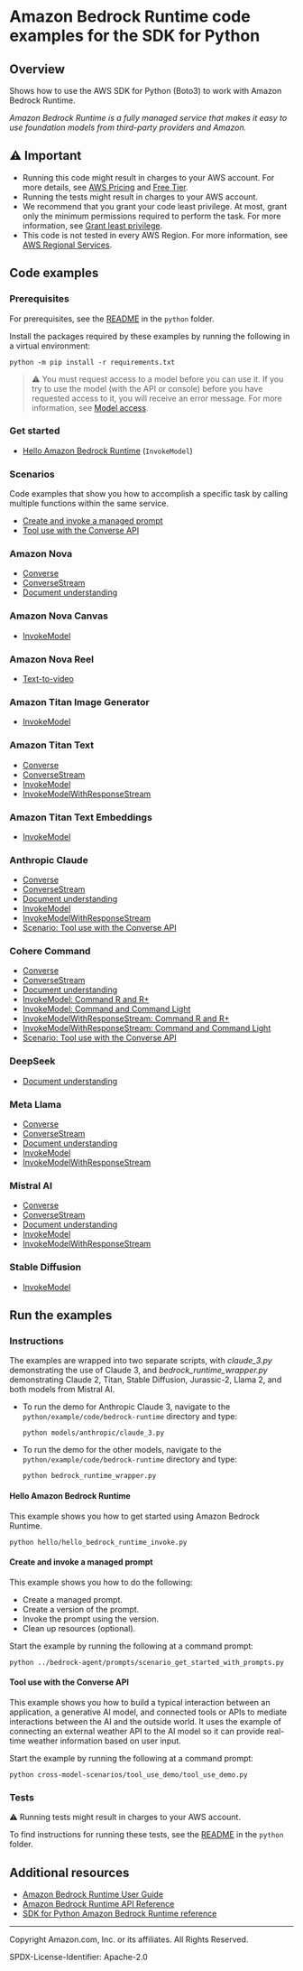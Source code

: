 # Amazon Bedrock Runtime code examples for the SDK for Python

## Overview

Shows how to use the AWS SDK for Python (Boto3) to work with Amazon Bedrock Runtime.

<!--custom.overview.start-->
<!--custom.overview.end-->

_Amazon Bedrock Runtime is a fully managed service that makes it easy to use foundation models from third-party providers and Amazon._

## ⚠ Important

* Running this code might result in charges to your AWS account. For more details, see [AWS Pricing](https://aws.amazon.com/pricing/) and [Free Tier](https://aws.amazon.com/free/).
* Running the tests might result in charges to your AWS account.
* We recommend that you grant your code least privilege. At most, grant only the minimum permissions required to perform the task. For more information, see [Grant least privilege](https://docs.aws.amazon.com/IAM/latest/UserGuide/best-practices.html#grant-least-privilege).
* This code is not tested in every AWS Region. For more information, see [AWS Regional Services](https://aws.amazon.com/about-aws/global-infrastructure/regional-product-services).

<!--custom.important.start-->
<!--custom.important.end-->

## Code examples

### Prerequisites

For prerequisites, see the [README](../../README.md#Prerequisites) in the `python` folder.

Install the packages required by these examples by running the following in a virtual environment:

```
python -m pip install -r requirements.txt
```

<!--custom.prerequisites.start-->

> ⚠ You must request access to a model before you can use it. If you try to use the model (with the API or console)
> before you have requested access to it, you will receive an error message. For more information,
> see [Model access](https://docs.aws.amazon.com/bedrock/latest/userguide/model-access.html).
>
<!--custom.prerequisites.end-->

### Get started

- [Hello Amazon Bedrock Runtime](hello/hello_bedrock_runtime_invoke.py#L5) (`InvokeModel`)

### Scenarios

Code examples that show you how to accomplish a specific task by calling multiple
functions within the same service.

- [Create and invoke a managed prompt](../bedrock-agent/prompts/scenario_get_started_with_prompts.py)
- [Tool use with the Converse API](cross-model-scenarios/tool_use_demo/tool_use_demo.py)

### Amazon Nova

- [Converse](models/amazon_nova/amazon_nova_text/converse.py#L4)
- [ConverseStream](models/amazon_nova/amazon_nova_text/converse_stream.py#L4)
- [Document understanding](models/amazon_nova/amazon_nova_text/document_understanding.py#L4)

### Amazon Nova Canvas

- [InvokeModel](models/amazon_nova/amazon_nova_canvas/invoke_model.py#L4)

### Amazon Nova Reel

- [Text-to-video](models/amazon_nova/amazon_nova_reel/text_to_video.py#L4)

### Amazon Titan Image Generator

- [InvokeModel](models/amazon_titan_image_generator/invoke_model.py#L4)

### Amazon Titan Text

- [Converse](models/amazon_titan_text/converse.py#L4)
- [ConverseStream](models/amazon_titan_text/converse_stream.py#L4)
- [InvokeModel](models/amazon_titan_text/invoke_model.py#L4)
- [InvokeModelWithResponseStream](models/amazon_titan_text/invoke_model_with_response_stream.py#L4)

### Amazon Titan Text Embeddings

- [InvokeModel](models/amazon_titan_text_embeddings/invoke_model.py#L4)

### Anthropic Claude

- [Converse](models/anthropic_claude/converse.py#L4)
- [ConverseStream](models/anthropic_claude/converse_stream.py#L4)
- [Document understanding](models/anthropic_claude/document_understanding.py#L4)
- [InvokeModel](models/anthropic_claude/invoke_model.py#L4)
- [InvokeModelWithResponseStream](models/anthropic_claude/invoke_model_with_response_stream.py#L4)
- [Scenario: Tool use with the Converse API](cross-model-scenarios/tool_use_demo/tool_use_demo.py)

### Cohere Command

- [Converse](models/cohere_command/converse.py#L4)
- [ConverseStream](models/cohere_command/converse_stream.py#L4)
- [Document understanding](models/cohere_command/document_understanding.py#L4)
- [InvokeModel: Command R and R+](models/cohere_command/command_r_invoke_model.py#L4)
- [InvokeModel: Command and Command Light](models/cohere_command/command_invoke_model.py#L4)
- [InvokeModelWithResponseStream: Command R and R+](models/cohere_command/command_r_invoke_model_with_response_stream.py#L4)
- [InvokeModelWithResponseStream: Command and Command Light](models/cohere_command/command_invoke_model_with_response_stream.py#L4)
- [Scenario: Tool use with the Converse API](cross-model-scenarios/tool_use_demo/tool_use_demo.py)

### DeepSeek

- [Document understanding](models/deepseek/document_understanding.py#L4)

### Meta Llama

- [Converse](models/meta_llama/converse.py#L4)
- [ConverseStream](models/meta_llama/converse_stream.py#L4)
- [Document understanding](models/meta_llama/document_understanding.py#L4)
- [InvokeModel](models/meta_llama/llama3_invoke_model.py#L4)
- [InvokeModelWithResponseStream](models/meta_llama/llama3_invoke_model_with_response_stream.py#L4)

### Mistral AI

- [Converse](models/mistral_ai/converse.py#L4)
- [ConverseStream](models/mistral_ai/converse_stream.py#L4)
- [Document understanding](models/mistral_ai/document_understanding.py#L4)
- [InvokeModel](models/mistral_ai/invoke_model.py#L4)
- [InvokeModelWithResponseStream](models/mistral_ai/invoke_model_with_response_stream.py#L4)

### Stable Diffusion

- [InvokeModel](models/stability_ai/invoke_model.py#L4)


<!--custom.examples.start-->
<!--custom.examples.end-->

## Run the examples

### Instructions


<!--custom.instructions.start-->
The examples are wrapped into two separate scripts, with *claude_3.py* demonstrating the use of Claude 3, and
*bedrock_runtime_wrapper.py* demonstrating Claude 2, Titan, Stable Diffusion, Jurassic-2, Llama 2, and both models from
Mistral AI.

- To run the demo for Anthropic Claude 3, navigate to the `python/example/code/bedrock-runtime` directory and type:
  ```commandline
  python models/anthropic/claude_3.py
  ```

- To run the demo for the other models, navigate to the `python/example/code/bedrock-runtime` directory and type:
  ```commandline
  python bedrock_runtime_wrapper.py
  ```

<!--custom.instructions.end-->

#### Hello Amazon Bedrock Runtime

This example shows you how to get started using Amazon Bedrock Runtime.

```
python hello/hello_bedrock_runtime_invoke.py
```


#### Create and invoke a managed prompt

This example shows you how to do the following:

- Create a managed prompt.
- Create a version of the prompt.
- Invoke the prompt using the version.
- Clean up resources (optional).

<!--custom.scenario_prereqs.bedrock-agent_GettingStartedWithBedrockPrompts.start-->
<!--custom.scenario_prereqs.bedrock-agent_GettingStartedWithBedrockPrompts.end-->

Start the example by running the following at a command prompt:

```
python ../bedrock-agent/prompts/scenario_get_started_with_prompts.py
```


<!--custom.scenarios.bedrock-agent_GettingStartedWithBedrockPrompts.start-->
<!--custom.scenarios.bedrock-agent_GettingStartedWithBedrockPrompts.end-->

#### Tool use with the Converse API

This example shows you how to build a typical interaction between an application, a generative AI model, and connected tools or APIs to mediate interactions between the AI and the outside world. It uses the example of connecting an external weather API to the AI model so it can provide real-time weather information based on user input.


<!--custom.scenario_prereqs.bedrock-runtime_Scenario_ToolUse.start-->
<!--custom.scenario_prereqs.bedrock-runtime_Scenario_ToolUse.end-->

Start the example by running the following at a command prompt:

```
python cross-model-scenarios/tool_use_demo/tool_use_demo.py
```


<!--custom.scenarios.bedrock-runtime_Scenario_ToolUse.start-->
<!--custom.scenarios.bedrock-runtime_Scenario_ToolUse.end-->

### Tests

⚠ Running tests might result in charges to your AWS account.


To find instructions for running these tests, see the [README](../../README.md#Tests)
in the `python` folder.



<!--custom.tests.start-->
<!--custom.tests.end-->

## Additional resources

- [Amazon Bedrock Runtime User Guide](https://docs.aws.amazon.com/bedrock/latest/userguide/what-is-bedrock.html)
- [Amazon Bedrock Runtime API Reference](https://docs.aws.amazon.com/bedrock/latest/APIReference/welcome.html)
- [SDK for Python Amazon Bedrock Runtime reference](https://boto3.amazonaws.com/v1/documentation/api/latest/reference/services/bedrock-runtime.html)

<!--custom.resources.start-->
<!--custom.resources.end-->

---

Copyright Amazon.com, Inc. or its affiliates. All Rights Reserved.

SPDX-License-Identifier: Apache-2.0
